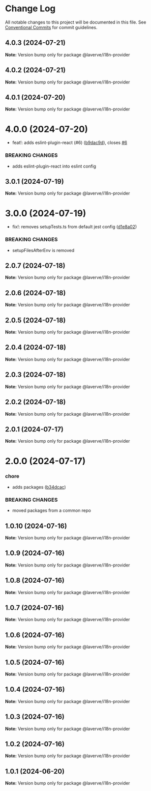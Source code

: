 # Change Log

All notable changes to this project will be documented in this file.
See [Conventional Commits](https://conventionalcommits.org) for commit guidelines.

## 4.0.3 (2024-07-21)

**Note:** Version bump only for package @laverve/i18n-provider

## 4.0.2 (2024-07-21)

**Note:** Version bump only for package @laverve/i18n-provider

## 4.0.1 (2024-07-20)

**Note:** Version bump only for package @laverve/i18n-provider

# 4.0.0 (2024-07-20)

-   feat!: adds eslint-plugin-react (#6) ([b9dac9d](https://github.com/laverve/utilities/commit/b9dac9d4e665c286db195bb0b6f465d629f83349)), closes [#6](https://github.com/laverve/utilities/issues/6)

### BREAKING CHANGES

-   adds eslint-plugin-react into eslint config

## 3.0.1 (2024-07-19)

**Note:** Version bump only for package @laverve/i18n-provider

# 3.0.0 (2024-07-19)

-   fix!: removes setupTests.ts from default jest config ([d1e8a02](https://github.com/laverve/utilities/commit/d1e8a021f66f9fe5b6f61b29eb285c0e330ea65d))

### BREAKING CHANGES

-   setupFilesAfterEnv is removed

## 2.0.7 (2024-07-18)

**Note:** Version bump only for package @laverve/i18n-provider

## 2.0.6 (2024-07-18)

**Note:** Version bump only for package @laverve/i18n-provider

## 2.0.5 (2024-07-18)

**Note:** Version bump only for package @laverve/i18n-provider

## 2.0.4 (2024-07-18)

**Note:** Version bump only for package @laverve/i18n-provider

## 2.0.3 (2024-07-18)

**Note:** Version bump only for package @laverve/i18n-provider

## 2.0.2 (2024-07-18)

**Note:** Version bump only for package @laverve/i18n-provider

## 2.0.1 (2024-07-17)

**Note:** Version bump only for package @laverve/i18n-provider

# 2.0.0 (2024-07-17)

### chore

-   adds packages ([b34dcac](https://github.com/laverve/utilities/commit/b34dcacd96239ace9ab9558e3cf0047a0785c628))

### BREAKING CHANGES

-   moved packages from a common repo

## 1.0.10 (2024-07-16)

**Note:** Version bump only for package @laverve/i18n-provider

## 1.0.9 (2024-07-16)

**Note:** Version bump only for package @laverve/i18n-provider

## 1.0.8 (2024-07-16)

**Note:** Version bump only for package @laverve/i18n-provider

## 1.0.7 (2024-07-16)

**Note:** Version bump only for package @laverve/i18n-provider

## 1.0.6 (2024-07-16)

**Note:** Version bump only for package @laverve/i18n-provider

## 1.0.5 (2024-07-16)

**Note:** Version bump only for package @laverve/i18n-provider

## 1.0.4 (2024-07-16)

**Note:** Version bump only for package @laverve/i18n-provider

## 1.0.3 (2024-07-16)

**Note:** Version bump only for package @laverve/i18n-provider

## 1.0.2 (2024-07-16)

**Note:** Version bump only for package @laverve/i18n-provider

## 1.0.1 (2024-06-20)

**Note:** Version bump only for package @laverve/i18n-provider
